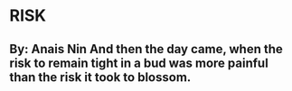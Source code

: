 <h1> RISK
<h2> By: Anais Nin
And then the day came,
when the risk
to remain tight
in a bud
was more painful
than the risk
it took
to blossom.
